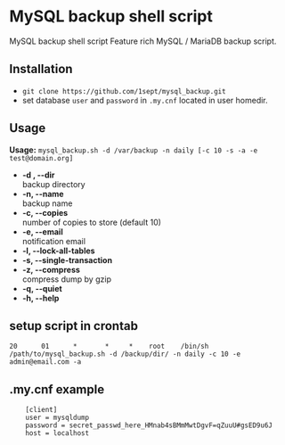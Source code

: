 # MySQL backup shell script

MySQL backup shell script
Feature rich MySQL / MariaDB backup script.

## Installation

- `git clone https://github.com/1sept/mysql_backup.git`
- set database `user` and `password` in `.my.cnf` located in user homedir.

## Usage

**Usage:** `mysql_backup.sh -d /var/backup -n daily [-c 10 -s -a -e test@domain.org]`

- **-d , --dir**  
backup directory
- **-n, --name**  
backup name
- **-c, --copies**  
number of copies to store (default 10)
- **-e, --email**  
notification email
- **-l, --lock-all-tables**
- **-s, --single-transaction**
- **-z, --compress**  
compress dump by gzip
- **-q, --quiet**
- **-h, --help**

## setup script in crontab

`20      01      *       *     *    root    /bin/sh /path/to/mysql_backup.sh -d /backup/dir/ -n daily -c 10 -e admin@email.com -a`

## .my.cnf example

```
    [client]
    user = mysqldump
    password = secret_passwd_here_HMnab4sBMmMwtDgvF=qZuuU#gsED9u6J
    host = localhost
```